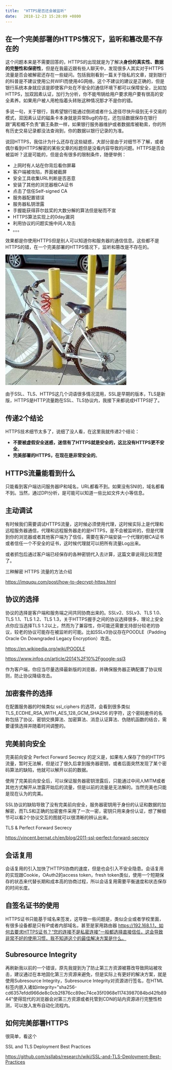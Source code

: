 ```yaml
---
title:  "HTTPS是否还会被监听"
date:   2018-12-23 15:28:09 +0800
---
```


## 在一个完美部署的HTTPS情况下，监听和篡改是不存在的

这个问题本来是不需要回答的，HTTPS的出现就是为了解决**身份的真实性、数据的完整性和保密性**，但是在我最近跟有些人聊天中，发现很多人其实对于HTTPS流量是否会被解密还存在一些疑问。包括我刚看到一篇关于隐私的文章，提到银行的科普是不建议使用公共WIFI而使用4G网络，这个不建议的建议是正确的，但是银行系统本身就应该是即使客户处在不安全的通信环境下都可以保障安全，比如加HTTPS，加双因素认证，加行为分析，你不能甩锅给用户要求用户要有很高的安全素养。如果用户被人用枪指着头转账这种情况那才不是你的错。

多说一句，关于银行，我希望银行能通过倒闭或者什么途径尽快升级到无卡交易的模式，双因素认证的磁条卡本身就是异常Bug的存在。还包括数据保存在银行跟“离柜概不负责”霸王条款一样，如果银行服务器维护或者数据库被勒索，你的所有历史交易记录都没法查询到，你的数据以银行记录的为准。

说回HTTPS，我估计为什么还存在这些疑惑，大部分是由于对细节不了解，或者偶尔看到HTTPS解密的某些文章的标题但是没看内容导致的问题。HTTPS是否会被监听？这是可能的，但是会有很多的限制条件，随便举例：

- 上网时有人站在你背后看你屏幕
- 客户端被攻陷，界面被截屏
- 安全工具收集URL判断是否恶意
- 安装了其他的浏览器根CA证书
- 点击了信任Self-signed CA
- 服务器配置错误
- 服务器私钥泄露
- 手握能获得菲尔兹奖的大数分解的算法但是秘而不宣
- HTTPS算法实现上的0day漏洞
- 利用协议的问题实施中间人攻击
- 。。。

效果都是你使用HTTPS但是别人可以知道你和服务器的通信信息。这些都不是HTTPS的错，在一个完美部署的HTTPS情况下，监听和篡改是不存在的。

![](/images/2018/sslbike.jpg)

由于SSL、TLS、HTTPS这几个词语很多情况混用，SSL是早期的版本，TLS是新版，HTTPS是HTTP流量跑在SSL、TLS协议内，我接下来都说成HTTPS好了。

## 传递2个结论

HTTPS技术细节太多了，说细了没人看，在这里我就传递2个结论：

- **不要被虚假安全迷惑，迷信有了HTTPS就是安全的，这比没有HTTPS更不安全**。
- **完美部署的HTTPS，在现在是非常安全的**。

## HTTPS流量能看到什么

只能看到客户端访问服务器IP和域名，URL都看不到。如果没有SNI的，域名都看不到。当然，通过DPI分析，是可能可以知道一些比如文件大小等信息。

## 主动调试

有时候我们需要调试HTTPS流量，这时候必须使用代理，这时候实际上是代理和远程服务器通信，代理和远程服务器走的是HTTPS，是不会被监听的，但是代理到你的浏览器或者其他客户端为了信任，需要在客户端安装一个代理的根CA证书或者信任一个不安全的证书，这时候代理就可以把所有流量Log出来。

或者抓包后通过客户端已经保存的各种密钥代入去计算，这篇文章说得比较清楚了。

三种解密 HTTPS 流量的方法介绍

https://imququ.com/post/how-to-decrypt-https.html

## 协议的选择

协议的选择是客户端和服务端之间共同协商出来的。SSLv2、SSLv3、TLS 1.0、TLS 1.1、TLS 1.2、TLS 1.3，关于HTTPS握手之间的协议选择很多，理论上安全点你应当选择TLS 1.2以上，然而为了兼容性，你可能还需要支持部分较老的协议，较老的协议可能存在被监听的可能。比如SSLv3协议存在POODLE（Padding Oracle On Downgraded Legacy Encryption）攻击。

https://en.wikipedia.org/wiki/POODLE

https://www.infoq.cn/article/2014%2F10%2Fgoogle-ssl3

作为客户端，你应当尽量选择最新版的浏览器，并确保服务器正确配置了协议规则，防止协议降级攻击。

## 加密套件的选择

在配置服务器的时候类似 ssl_ciphers 的选项，会看到很多类似 TLS_ECDHE_RSA_WITH_AES_128_GCM_SHA256 的字符，这个密码套件的名称包括了协议、密钥交换算法、加密算法、消息认证算法、伪随机函数的结合，需要谨慎选择并随着时间调整的。

## 完美前向安全

完美前向安全 Perfect Forward Secrecy 的定义是，如果有人保存了你的HTTPS流量，暂时无法解，但是过了很久后拿到服务器密钥，或者后面突然发现了某个密码算法的缺陷，他就可以解开以前的数据。

使用了完美前向安全后，可以保证服务器密钥泄露后，只能通过中间人MITM或者其他方式解开从泄露开始后的流量，但是以前的流量是无法解的。当然完美也只能是现在认为的完美。

SSL协议的缺陷导致了没有完美前向安全，服务器密钥用于身份的认证和数据的加解密，而TLS和正确的加密套件采用了一次一密，密钥只用来身份认证，想了解细节可以看2个协议交互的图就可以很清晰的辨认出来。

TLS & Perfect Forward Secrecy

https://vincent.bernat.ch/en/blog/2011-ssl-perfect-forward-secrecy

## 会话复用

会话复用的引入加快了HTTPS协商的速度，但是也会引入不安全隐患。会话复用的实现跟Cookie，OAuth2的access token，fresh token类似，使用一个短期保存的状态来代替长期和成本高的协商过程，所以会话复用需要平衡速度和状态保存的时间长度。

## 自签名证书的使用

HTTPS证书只能基于域名来签发，这导致一些问题是，类似企业或者学校里面，有很多设备都是只有IP或者内部域名，甚至是家用路由器 https://192.168.1.1，如何去要求HTTPS证书？“您的连接不是私密连接”一般都选择直接信任，这会导致非常不好的使用习惯，我不知道这个的最佳解决方案是什么。

## Subresource Integrity

再刷新我以前的一个错误，原先我提到为了防止第三方资源被篡改导致网站被攻击，建议通过在本地固化第三方资源来避免，但是实际上有更好的解决方案，就是使用Subresource Integrity，Subresource Integrity对资源进行签名，在HTML标签内嵌入诸如integrity="sha256-cd6357efdd966de8c0cb2f876cc89ec74ce35f0968e11743987084bd42fb8944"使得现代的浏览器会对第三方资源或者托管到CDN的站内资源进行完整性检测，可以放入发布自动化流程内。

## 如何完美部署HTTPS

很简单，看这个

SSL and TLS Deployment Best Practices

https://github.com/ssllabs/research/wiki/SSL-and-TLS-Deployment-Best-Practices



